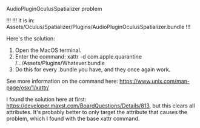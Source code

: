 AudioPluginOculusSpatializer problem

!!!
!!! it is in: Assets/Oculus/Spatializer/Plugins/AudioPluginOculusSpatializer.bundle
!!!


Here's the solution:
1. Open the MacOS terminal.
2. Enter the command: xattr -d com.apple.quarantine /.../Assets/Plugins/Whatever.bundle
3. Do this for every .bundle you have, and they once again work.


See more information on the command here:
https://www.unix.com/man-page/osx/1/xattr/

I found the solution here at first: https://developer.maxst.com/BoardQuestions/Details/813, but this clears all attributes. It's probably better to only target the attribute that causes the problem, which I found with the base xattr command. 
